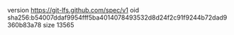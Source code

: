 version https://git-lfs.github.com/spec/v1
oid sha256:b54007ddaf9954fff5ba4014078493532d8d24f2c91f9244b72dad9360b83a78
size 13565
